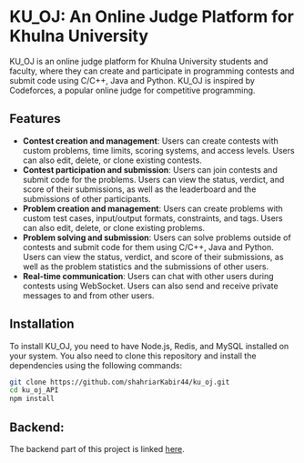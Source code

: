 # KU_OJ: An Online Judge Platform for Khulna University

KU_OJ is an online judge platform for Khulna University students and faculty, where they can create and participate in programming contests and submit code using C/C++, Java and Python. KU_OJ is inspired by Codeforces, a popular online judge for competitive programming.

## Features

- **Contest creation and management**: Users can create contests with custom problems, time limits, scoring systems, and access levels. Users can also edit, delete, or clone existing contests.
- **Contest participation and submission**: Users can join contests and submit code for the problems. Users can view the status, verdict, and score of their submissions, as well as the leaderboard and the submissions of other participants.
- **Problem creation and management**: Users can create problems with custom test cases, input/output formats, constraints, and tags. Users can also edit, delete, or clone existing problems.
- **Problem solving and submission**: Users can solve problems outside of contests and submit code for them using C/C++, Java and Python. Users can view the status, verdict, and score of their submissions, as well as the problem statistics and the submissions of other users.
- **Real-time communication**: Users can chat with other users during contests using WebSocket. Users can also send and receive private messages to and from other users.

## Installation

To install KU_OJ, you need to have Node.js, Redis, and MySQL installed on your system. You also need to clone this repository and install the dependencies using the following commands:

```bash
git clone https://github.com/shahriarKabir44/ku_oj.git
cd ku_oj_API
npm install

```

## Backend:
The backend part of this project is linked <a href="https://github.com/shahriarKabir44/ku_oj_API">here</a>.